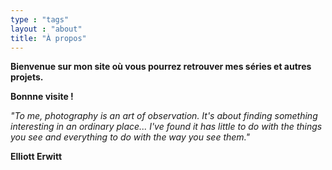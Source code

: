 ```yaml
---
type : "tags"
layout : "about"
title: "À propos"
---
```


**Bienvenue sur mon site où vous pourrez retrouver mes séries et autres projets.** 

**Bonnne visite !**

*"To me, photography is an art of observation. It's about finding something interesting in an ordinary place... I've found it has little to do with the things you see and everything to do with the way you see them."*

**Elliott Erwitt**
